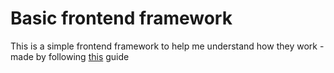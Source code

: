 # Basic frontend framework
This is a simple frontend framework to help me understand how they work - made by following [this](https://mfrachet.github.io/create-frontend-framework/intro.html) guide
